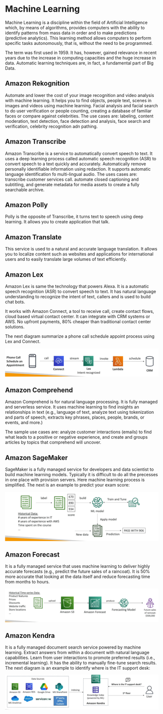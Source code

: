 Machine Learning
================

Machine Learning is a discipline within the field of Artificial Intelligence which, by means of algorithms, provides computers with the ability to identify patterns from mass data in order and to make predictions (predictive analytics). This learning method allows computers to perform specific tasks autonomously, that is, without the need to be programmed.

The term was first used in 1959. It has, however, gained relevance in recent years due to the increase in computing capacities and the huge increase in data. Automatic learning techniques are, in fact, a fundamental part of Big Data.

Amazon Rekognition
------------------

Automate and lower the cost of your image recognition and video analysis with machine learning. It helps you to find objects, people text, scenes in images and videos using machine learning. Facial analysis and facial search to do user verification or people counting, creating a database of familiar faces or compare against celebrities. The use cases are: labeling, content moderation, text detection, face detection and analysis, face search and verification, celebrity recognition adn pathing.

Amazon Transcribe
-----------------

Amazon Transcribe is a service to automatically convert speech to text. It uses a deep learning process called automatic speech recognition (ASR) to convert speech to a text quickly and accurately. Automatically remove personally identifiable information using redaction. It supports automatic language identification fo multi-lingual audio. The uses cases are: transcribe customer services call. automate closed captioning and subtitling, and generate metadata for media assets to create a fully searchable archive.

Amazon Polly
------------

Polly is the opposite of Transcribe, it turns text to speech using deep learning. It allows you to create application that talk.

Amazon Translate
----------------

This service is used to a natural and accurate language translation. It allows you to localize content such as websites and applications for international users and to easily translate large volumes of text efficiently.

Amazon Lex
----------

Amazon Lex is same the technology that powers Alexa. It is a automatic speech recognition (ASR) to convert speech to text. It has natural language understanding to recognize the intent of text, callers and is used to build chat bots.

It works with Amazon Connect, a tool to receive call, create contact flows, cloud based virtual contact center. It can integrate with CRM systems or AWS. No upfront payments, 80% cheaper than traditional contact center solutions.

The next diagram summarize a phone call schedule appoint process using Lex and Connect.

![Lex and Connect](../assets/images/14A-lex-and-connect.png)

Amazon Comprehend
-----------------

Amazon Comprehend is for natural language processing. It is fully managed and serverless service. It uses machine learning to find insights an relationships in text (e.g., language of text, analyze text using tokenization and parts of speech, extracts key phrases, places, people, brands, or events, and more.)

The sample use cases are: analyze customer interactions (emails) to find what leads to a positive or negative experience, and create and groups articles by topics that comprehend will uncover.

Amazon SageMaker
----------------

SageMaker is a fully managed service for developers and data scientist to build machine learning models. Typically it is difficult to do all the precesses in one place with provision servers. Here machine learning process is simplified. The next is an example to predict your exam score:

![SageMaker](../assets/images/14B-sagemaker.png)

Amazon Forecast
---------------

It is a fully managed service that uses machine learning to deliver highly accurate forecasts (e.g., predict the future sales of a raincoat). It is 50% more accurate that looking at the data itself and reduce forecasting time from months to hours.

![Forecast](../assets/images/14C-forecast.png)

Amazon Kendra
-------------

It is a fully managed document search service powered by machine learning. Extract answers from within a  document with natural language capabilities. Learn from  user interactions to promote  preferred results (i.e., incremental learning). It has the ability to manually fine-tune search results. The next diagram is an example to identify where is the IT support desk:

![Kendra](../assets/images/14D-kendra.png)
